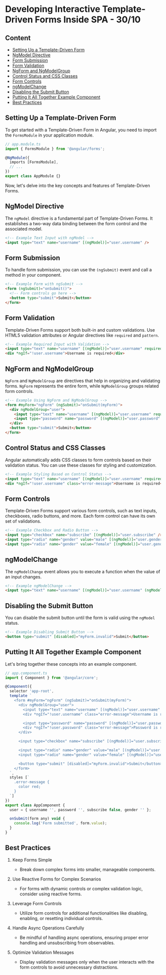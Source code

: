 <!-- omit in toc -->
# Developing Interactive Template-Driven Forms Inside SPA - 30/10

<!-- omit in toc -->
## Content

- [Setting Up a Template-Driven Form](#setting-up-a-template-driven-form)
- [NgModel Directive](#ngmodel-directive)
- [Form Submission](#form-submission)
- [Form Validation](#form-validation)
- [NgForm and NgModelGroup](#ngform-and-ngmodelgroup)
- [Control Status and CSS Classes](#control-status-and-css-classes)
- [Form Controls](#form-controls)
- [ngModelChange](#ngmodelchange)
- [Disabling the Submit Button](#disabling-the-submit-button)
- [Putting It All Together Example Component](#putting-it-all-together-example-component)
- [Best Practices](#best-practices)

## Setting Up a Template-Driven Form

To get started with a Template-Driven Form in Angular, you need to import the `FormsModule` in your application module.

```typescript
// app.module.ts
import { FormsModule } from '@angular/forms';

@NgModule({
  imports [FormsModule],
  // ...
})
export class AppModule {}
```

Now, let's delve into the key concepts and features of Template-Driven Forms.

## NgModel Directive

The `ngModel` directive is a fundamental part of Template-Driven Forms. It establishes a two-way data binding between the form control and the associated model.

```html
<!-- Example Text Input with ngModel -->
<input type="text" name="username" [(ngModel)]="user.username" />
```

## Form Submission

To handle form submission, you can use the `(ngSubmit)` event and call a method in your component.

```html
<!-- Example Form with ngSubmit -->
<form (ngSubmit)="onSubmit()">
  <!-- Form controls go here -->
  <button type="submit">Submit</button>
</form>
```

## Form Validation

Template-Driven Forms support both built-in and custom validations. Use HTML5 validation attributes or Angular directives like `required` and `pattern`.

```html
<!-- Example Required Input with Validation -->
<input type="text" name="username" [(ngModel)]="user.username" required />
<div *ngIf="!user.username">Username is required</div>
```

## NgForm and NgModelGroup

`NgForm` and `NgModelGroup` are directives that help in organizing and validating forms. `NgForm` represents the entire form, while `NgModelGroup` groups related form controls.

```html
<!-- Example Using NgForm and NgModelGroup -->
<form #myForm="ngForm" (ngSubmit)="onSubmit(myForm)">
  <div ngModelGroup="user">
    <input type="text" name="username" [(ngModel)]="user.username" required />
    <input type="password" name="password" [(ngModel)]="user.password" required />
  </div>
  <button type="submit">Submit</button>
</form>
```

## Control Status and CSS Classes

Angular automatically adds CSS classes to form controls based on their validation status. You can use these classes for styling and customization.

```html
<!-- Example Styling Based on Control Status -->
<input type="text" name="username" [(ngModel)]="user.username" required />
<div *ngIf="!user.username" class="error-message">Username is required</div>
```

## Form Controls

Template-Driven Forms support various form controls, such as text inputs, checkboxes, radio buttons, and more. Each form control can have its own set of validations.

```html
<!-- Example Checkbox and Radio Button -->
<input type="checkbox" name="subscribe" [(ngModel)]="user.subscribe" />
<input type="radio" name="gender" value="male" [(ngModel)]="user.gender" />
<input type="radio" name="gender" value="female" [(ngModel)]="user.gender" />
```

## ngModelChange

The `ngModelChange` event allows you to execute a function when the value of an input changes.

```html
<!-- Example ngModelChange -->
<input type="text" name="username" [(ngModel)]="user.username" (ngModelChange)="onUsernameChange()" />
```

## Disabling the Submit Button

You can disable the submit button until the form is valid using the `ngModel` status.

```html
<!-- Example Disabling Submit Button -->
<button type="submit" [disabled]="myForm.invalid">Submit</button>
```

## Putting It All Together Example Component

Let's bring together these concepts into an example component.

```typescript
// app.component.ts
import { Component } from '@angular/core';

@Component({
  selector 'app-root',
  template `
    <form #myForm="ngForm" (ngSubmit)="onSubmit(myForm)">
      <div ngModelGroup="user">
        <input type="text" name="username" [(ngModel)]="user.username" required />
        <div *ngIf="!user.username" class="error-message">Username is required</div>

        <input type="password" name="password" [(ngModel)]="user.password" required />
        <div *ngIf="!user.password" class="error-message">Password is required</div>
      </div>

      <input type="checkbox" name="subscribe" [(ngModel)]="user.subscribe" />

      <input type="radio" name="gender" value="male" [(ngModel)]="user.gender" />
      <input type="radio" name="gender" value="female" [(ngModel)]="user.gender" />

      <button type="submit" [disabled]="myForm.invalid">Submit</button>
    </form>
  `,
  styles [`
    .error-message {
      color red;
    }
  `]
})
export class AppComponent {
  user = { username '', password '', subscribe false, gender '' };

  onSubmit(form any) void {
    console.log('Form submitted', form.value);
  }
}
```

## Best Practices

1. Keep Forms Simple
   - Break down complex forms into smaller, manageable components.

2. Use Reactive Forms for Complex Scenarios
   - For forms with dynamic controls or complex validation logic, consider using reactive forms.

3. Leverage Form Controls
   - Utilize form controls for additional functionalities like disabling, enabling, or resetting individual controls.

4. Handle Async Operations Carefully
   - Be mindful of handling async operations, ensuring proper error handling and unsubscribing from observables.

5. Optimize Validation Messages
   - Display validation messages only when the user interacts with the form controls to avoid unnecessary distractions.
